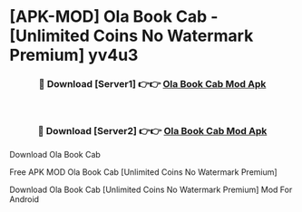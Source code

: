 # [APK-MOD] Ola  Book Cab - [Unlimited Coins No Watermark Premium] yv4u3



<div align="center">
<h3>🔴 Download [Server1] 👉👉 <a href="https://momento.my/?title=Ola__Book_Cab">Ola  Book Cab Mod Apk</a></h3><br>

<h3>🔴 Download [Server2] 👉👉 <a href="https://momento.my/?title=Ola__Book_Cab">Ola  Book Cab Mod Apk</a></h3>
</div>



Download Ola  Book Cab 

Free APK MOD Ola  Book Cab [Unlimited Coins No Watermark Premium]

Download Ola  Book Cab [Unlimited Coins No Watermark Premium] Mod For Android
